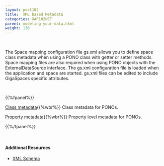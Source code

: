 ```yaml
---
layout: post102
title:  XML based Metadata
categories: XAP102NET
parent: modeling-your-data.html
weight: 130
---
```


<br>

The Space mapping configuration file gs.xml allows you to define space class metadata when using a PONO class with getter or setter methods. Space mapping files are also required when using PONO objects with the ExternalDataSource interface. The gs.xml configuration file is loaded when the application and space are started. gs.xml files can be edited to include GigaSpaces specific attributes.

<br>

{{%fpanel%}}

[Class metadata](./pono-xml-metadata-class.html){{%wbr%}}
Class metadata for PONOs.

[Property metadata](./pono-xml-metadata-attribute.html){{%wbr%}}
Property level metadata for PONOs.

{{%/fpanel%}}

<br>

#### Additional Resources

- [XML Schema](/api_documentation/xap-{{%currentversion%}}.html)


